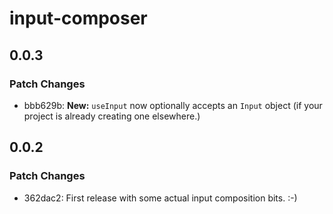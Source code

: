 # input-composer

## 0.0.3

### Patch Changes

- bbb629b: **New:** `useInput` now optionally accepts an `Input` object (if your project is already creating one elsewhere.)

## 0.0.2

### Patch Changes

- 362dac2: First release with some actual input composition bits. :-)
